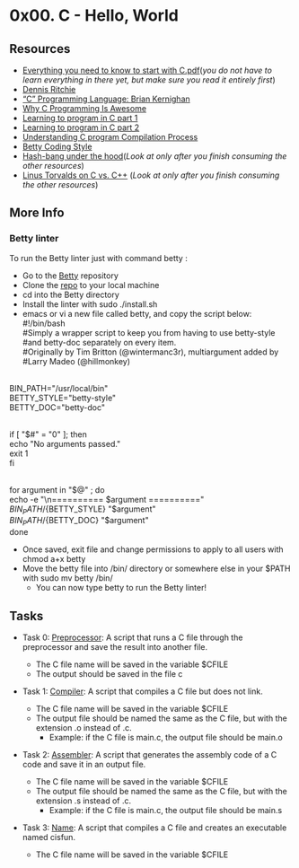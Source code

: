 # 0x00. C - Hello, World </br>

## Resources</br>
+ [Everything you need to know to start with C.pdf](https://s3.amazonaws.com/alx-intranet.hbtn.io/uploads/misc/2022/4/e0ccf91eec6b977a9e00ed384dc285df9c2772e3.pdf?X-Amz-Algorithm=AWS4-HMAC-SHA256&X-Amz-Credential=AKIARDDGGGOUSBVO6H7D%2F20230316%2Fus-east-1%2Fs3%2Faws4_request&X-Amz-Date=20230316T064759Z&X-Amz-Expires=86400&X-Amz-SignedHeaders=host&X-Amz-Signature=947aab0c0c77b7c54a2017c3b52b9933b12f0f0767766f8d062e1ce45f27f7ad)(*you do not have to learn everything in there yet, but make sure you read it entirely first*)
+ [Dennis Ritchie](https://en.wikipedia.org/wiki/Dennis_Ritchie)
+ [“C” Programming Language: Brian Kernighan](https://www.youtube.com/watch?v=de2Hsvxaf8M)
+ [Why C Programming Is Awesome](https://www.youtube.com/watch?v=smGalmxPVYc)
+ [Learning to program in C part 1](https://www.youtube.com/watch?v=rk2fK2IIiiQ)
+ [Learning to program in C part 2](https://www.youtube.com/watch?v=FwpP_MsZWnU)
+ [Understanding C program Compilation Process](https://www.youtube.com/watch?v=VDslRumKvRA)
+ [Betty Coding Style](https://github.com/holbertonschool/Betty/wiki)
+ [Hash-bang under the hood](https://twitter.com/unix_byte/status/1024147947393495040?s=21)(*Look at only after you finish consuming the other resources*)
+ [Linus Torvalds on C vs. C++](http://harmful.cat-v.org/software/c++/linus) (*Look at only after you finish consuming the other resources*)

## More Info
### Betty linter
To run the Betty linter just with command betty <filename>:

+ Go to the [Betty](https://github.com/holbertonschool/Betty) repository
+ Clone the [repo](https://github.com/holbertonschool/Betty) to your local machine
+ cd into the Betty directory
+ Install the linter with sudo ./install.sh
+ emacs or vi a new file called betty, and copy the script below:</br>
	#!/bin/bash
</br>	#Simply a wrapper script to keep you from having to use betty-style
</br>	#and betty-doc separately on every item.
</br>	#Originally by Tim Britton (@wintermanc3r), multiargument added by
</br>	#Larry Madeo (@hillmonkey)

</br>	BIN_PATH="/usr/local/bin"
</br>	BETTY_STYLE="betty-style"
</br>	BETTY_DOC="betty-doc"

</br>	if [ "$#" = "0" ]; then
</br>    	echo "No arguments passed."
</br>  		exit 1
</br>	fi

</br>	for argument in "$@" ; do
</br>   	echo -e "\n========== $argument =========="
</br>   	${BIN_PATH}/${BETTY_STYLE} "$argument"
</br>   	${BIN_PATH}/${BETTY_DOC} "$argument"
</br>	done
+ Once saved, exit file and change permissions to apply to all users with chmod a+x betty
+ Move the betty file into /bin/ directory or somewhere else in your $PATH with sudo mv betty /bin/
  - You can now type betty <filename> to run the Betty linter!

## Tasks
+ Task 0: [Preprocessor](https://github.com/Hiluhree/alx-low_level_programming/blob/master/0x00-hello_world/0-preprocessor): A script that runs a C file through the preprocessor and save the result into another file.</br>

	+ The C file name will be saved in the variable $CFILE
	+ The output should be saved in the file c
+ Task 1: [Compiler](https://github.com/Hiluhree/alx-low_level_programming/blob/master/0x00-hello_world/1-compiler): A script that compiles a C file but does not link.</br>

	+ The C file name will be saved in the variable $CFILE
	+ The output file should be named the same as the C file, but with the extension .o instead of .c.
		- Example: if the C file is main.c, the output file should be main.o
+ Task 2: [Assembler](https://github.com/Hiluhree/alx-low_level_programming/blob/master/0x00-hello_world/2-assembler): A script that generates the assembly code of a C code and save it in an output file.</br>

	+ The C file name will be saved in the variable $CFILE
	+ The output file should be named the same as the C file, but with the extension .s instead of .c.
		- Example: if the C file is main.c, the output file should be main.s
+ Task 3: [Name](): A script that compiles a C file and creates an executable named cisfun.</br>

	+ The C file name will be saved in the variable $CFILE

